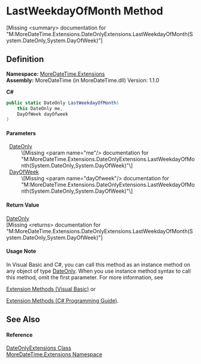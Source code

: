 # LastWeekdayOfMonth Method


\[Missing &lt;summary&gt; documentation for "M:MoreDateTime.Extensions.DateOnlyExtensions.LastWeekdayOfMonth(System.DateOnly,System.DayOfWeek)"\]



## Definition
**Namespace:** <a href="N_MoreDateTime_Extensions">MoreDateTime.Extensions</a>  
**Assembly:** MoreDateTime (in MoreDateTime.dll) Version: 1.1.0

**C#**
``` C#
public static DateOnly LastWeekdayOfMonth(
	this DateOnly me,
	DayOfWeek dayOfweek
)
```



#### Parameters
<dl><dt>  <a href="https://learn.microsoft.com/dotnet/api/system.dateonly" target="_blank" rel="noopener noreferrer">DateOnly</a></dt><dd>\[Missing &lt;param name="me"/&gt; documentation for "M:MoreDateTime.Extensions.DateOnlyExtensions.LastWeekdayOfMonth(System.DateOnly,System.DayOfWeek)"\]</dd><dt>  <a href="https://learn.microsoft.com/dotnet/api/system.dayofweek" target="_blank" rel="noopener noreferrer">DayOfWeek</a></dt><dd>\[Missing &lt;param name="dayOfweek"/&gt; documentation for "M:MoreDateTime.Extensions.DateOnlyExtensions.LastWeekdayOfMonth(System.DateOnly,System.DayOfWeek)"\]</dd></dl>

#### Return Value
<a href="https://learn.microsoft.com/dotnet/api/system.dateonly" target="_blank" rel="noopener noreferrer">DateOnly</a>  
\[Missing &lt;returns&gt; documentation for "M:MoreDateTime.Extensions.DateOnlyExtensions.LastWeekdayOfMonth(System.DateOnly,System.DayOfWeek)"\]

#### Usage Note
In Visual Basic and C#, you can call this method as an instance method on any object of type <a href="https://learn.microsoft.com/dotnet/api/system.dateonly" target="_blank" rel="noopener noreferrer">DateOnly</a>. When you use instance method syntax to call this method, omit the first parameter. For more information, see <a href="https://docs.microsoft.com/dotnet/visual-basic/programming-guide/language-features/procedures/extension-methods" target="_blank" rel="noopener noreferrer">

Extension Methods (Visual Basic)</a> or <a href="https://docs.microsoft.com/dotnet/csharp/programming-guide/classes-and-structs/extension-methods" target="_blank" rel="noopener noreferrer">

Extension Methods (C# Programming Guide)</a>.

## See Also


#### Reference
<a href="T_MoreDateTime_Extensions_DateOnlyExtensions">DateOnlyExtensions Class</a>  
<a href="N_MoreDateTime_Extensions">MoreDateTime.Extensions Namespace</a>  
